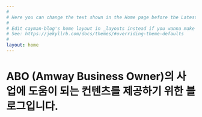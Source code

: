 ```yaml
---
#
# Here you can change the text shown in the Home page before the Latest Posts section.
#
# Edit cayman-blog's home layout in _layouts instead if you wanna make some changes
# See: https://jekyllrb.com/docs/themes/#overriding-theme-defaults
#
layout: home
---
```


ABO (Amway Business Owner)의 사업에 도움이 되는 컨텐츠를 제공하기 위한 블로그입니다.
============================================================================
